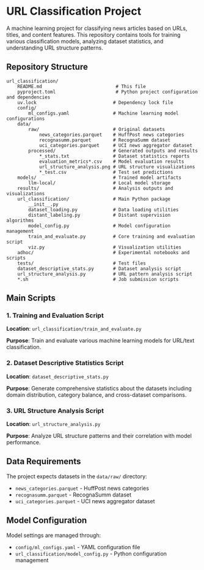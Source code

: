 # URL Classification Project

A machine learning project for classifying news articles based on URLs, titles, and content features. This repository contains tools for training various classification models, analyzing dataset statistics, and understanding URL structure patterns.

## Repository Structure

```
url_classification/
    README.md                           # This file
    pyproject.toml                      # Python project configuration and dependencies
    uv.lock                            # Dependency lock file
    config/
        ml_configs.yaml                # Machine learning model configurations
    data/
        raw/                           # Original datasets
            news_categories.parquet    # HuffPost news categories
            recognasumm.parquet        # RecognaSumm dataset
            uci_categories.parquet     # UCI news aggregator dataset
        processed/                     # Generated outputs and results
            *_stats.txt                # Dataset statistics reports
            evaluation_metrics*.csv    # Model evaluation results
            url_structure_analysis.png # URL structure visualizations
            *_test.csv                 # Test set predictions
    models/                            # Trained model artifacts
        llm-local/                     # Local model storage
    results/                           # Analysis outputs and visualizations
    url_classification/                # Main Python package
        __init__.py
        dataset_loading.py             # Data loading utilities
        distant_labeling.py            # Distant supervision algorithms  
        model_config.py                # Model configuration management
        train_and_evaluate.py          # Core training and evaluation script
        viz.py                         # Visualization utilities
    adhoc/                             # Experimental notebooks and scripts
    tests/                             # Test files
    dataset_descriptive_stats.py       # Dataset analysis script
    url_structure_analysis.py          # URL pattern analysis script
    *.sh                               # Job submission scripts
```

## Main Scripts

### 1. Training and Evaluation Script

**Location**: `url_classification/train_and_evaluate.py`

**Purpose**: Train and evaluate various machine learning models for URL/text classification.


### 2. Dataset Descriptive Statistics Script

**Location**: `dataset_descriptive_stats.py`

**Purpose**: Generate comprehensive statistics about the datasets including domain distribution, category balance, and cross-dataset comparisons.

### 3. URL Structure Analysis Script

**Location**: `url_structure_analysis.py`

**Purpose**: Analyze URL structure patterns and their correlation with model performance.

## Data Requirements

The project expects datasets in the `data/raw/` directory:
- `news_categories.parquet` - HuffPost news categories
- `recognasumm.parquet` - RecognaSumm dataset  
- `uci_categories.parquet` - UCI news aggregator dataset

## Model Configuration

Model settings are managed through:
- `config/ml_configs.yaml` - YAML configuration file
- `url_classification/model_config.py` - Python configuration management
